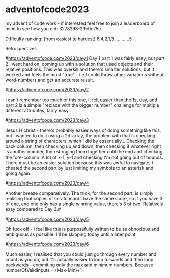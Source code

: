 # adventofcode2023
my advent of code work - if interested feel free to join a leaderboard of mine to see how you did: 3278293-29c0c75c

Difficulty ranking:
(from easiest to hardest)
6,4,2,1,3............5

Retrospectives


#https://adventofcode.com/2023/day/1
Day 1 part 1 was fairly easy, but part 2 I went hard on, coming up with a solution that used objects and their relative positions. This was overkill and there's smarter solutions, but it worked and feels the most "true" - i.e I could throw other variations without word-numbers and get an accurate result.

#https://adventofcode.com/2023/day/2

I can't remember too much of this one, it felt easier than the 1st day, and part 2 is a simple "replace with the bigger number" challenge for multiple different attributes, fairly easy.

#https://adventofcode.com/2023/day/3

Jesus H christ - there's probably easier ways of doing something like this, but I wanted to do it using a 2d-array, the problem with that is checking around a string of characters, which I did by essentially...
Checking the back column, then checking up and down, then checking if whatever right is another number, then stringing them together until the end and checking the fore-column.
A lot of x-1, y-1 and checking I'm not going out of bounds.
There must be an easier solution because this was awful to navigate, I cheated the second part by just limiting my symbols to an asterisk and going again.

#https://adventofcode.com/2023/day/4

Another breeze comparatively. The trick, for the second part, is simply realising that copies of scratchcards have the same score, so if you have 3 of one, and one only has a single winning value, there's 3 of two.
Relatively easy compared to Day 3.#

#https://adventofcode.com/2023/day/5

Oh fuck off - I feel like this is purposefully written to be as obnoxious and ambiguous as possible.
I'll be skipping today until a later point.

#https://adventofcode.com/2023/day/6

Much easier, I realised that you could just go through every number and count as you do, but it's actually easier to loop forwards and then loop backwards - commiting only the max and minimum numbers.
Because numberOfValidInputs = (Max-Min)+1 
